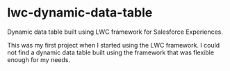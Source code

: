 # lwc-dynamic-data-table
Dynamic data table built using LWC framework for Salesforce Experiences.

This was my first project when I started using the LWC framework. I could not find a dynamic data table built using the framework that was flexible enough for my needs.